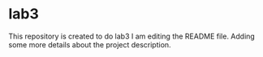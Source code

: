 # lab3
This repository is created to do lab3
I am editing the README file. Adding some more details about the project description.
